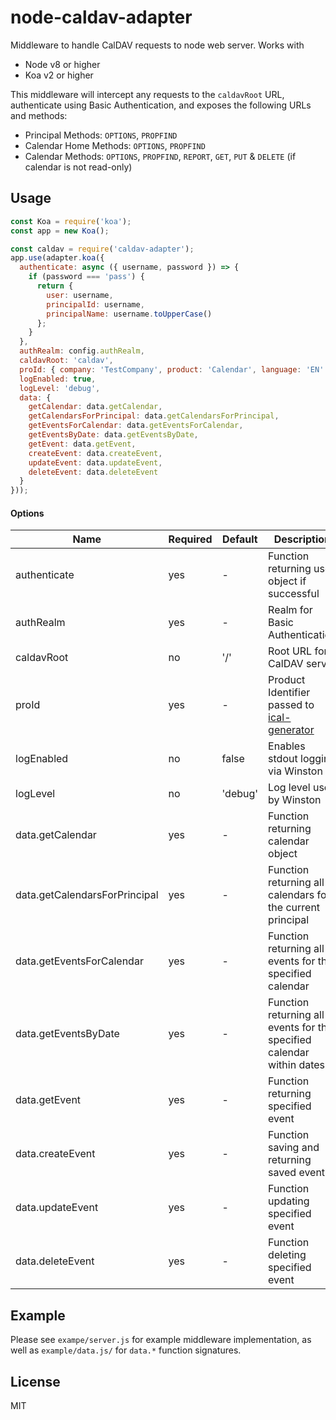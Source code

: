 # node-caldav-adapter

Middleware to handle CalDAV requests to node web server. Works with

- Node v8 or higher
- Koa v2 or higher

This middleware will intercept any requests to the `caldavRoot` URL, authenticate using Basic Authentication, and exposes the following URLs and methods:

- Principal Methods: `OPTIONS`, `PROPFIND`
- Calendar Home Methods: `OPTIONS`, `PROPFIND`
- Calendar Methods: `OPTIONS`, `PROPFIND`, `REPORT`, `GET`, `PUT` & `DELETE` (if calendar is not read-only)

## Usage

```js
const Koa = require('koa');
const app = new Koa();

const caldav = require('caldav-adapter');
app.use(adapter.koa({
  authenticate: async ({ username, password }) => {
    if (password === 'pass') {
      return {
        user: username,
        principalId: username,
        principalName: username.toUpperCase()
      };
    }
  },
  authRealm: config.authRealm,
  caldavRoot: 'caldav',
  proId: { company: 'TestCompany', product: 'Calendar', language: 'EN' },
  logEnabled: true,
  logLevel: 'debug',
  data: {
    getCalendar: data.getCalendar,
    getCalendarsForPrincipal: data.getCalendarsForPrincipal,
    getEventsForCalendar: data.getEventsForCalendar,
    getEventsByDate: data.getEventsByDate,
    getEvent: data.getEvent,
    createEvent: data.createEvent,
    updateEvent: data.updateEvent,
    deleteEvent: data.deleteEvent
  }
}));
```

#### Options

| Name | Required | Default | Description |
| ---- | -------- | ------- | ----------- |
| authenticate | yes | - | Function returning user object if successful |
| authRealm | yes | - | Realm for Basic Authentication |
| caldavRoot | no | '/' | Root URL for CalDAV server |
| proId | yes | - | Product Identifier passed to [ical-generator](https://github.com/sebbo2002/ical-generator#prodidstringobject-prodid) |
| logEnabled | no | false | Enables stdout logging via Winston |
| logLevel | no | 'debug' | Log level used by Winston |
| data.getCalendar | yes | - | Function returning calendar object |
| data.getCalendarsForPrincipal | yes | - | Function returning all calendars for the current principal |
| data.getEventsForCalendar | yes | - | Function returning all events for the specified calendar |
| data.getEventsByDate | yes | - | Function returning all events for the specified calendar within dates |
| data.getEvent | yes | - | Function returning specified event |
| data.createEvent | yes | - | Function saving and returning saved event |
| data.updateEvent | yes | - | Function updating specified event |
| data.deleteEvent | yes | - | Function deleting specified event |

## Example

Please see `exampe/server.js` for example middleware implementation, as well as `example/data.js/` for `data.*` function signatures.

## License

MIT
